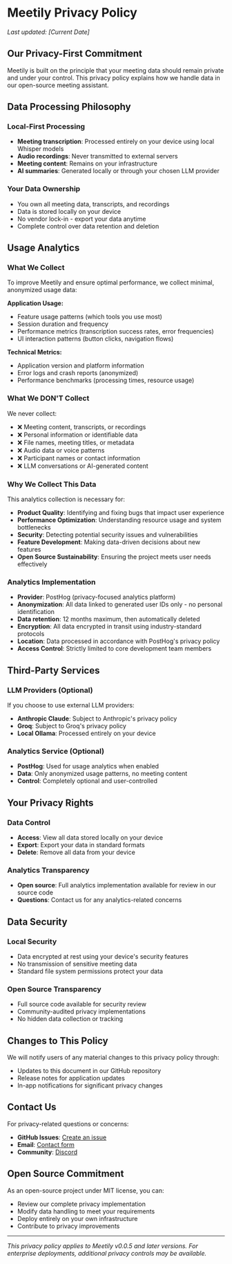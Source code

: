 # Meetily Privacy Policy

*Last updated: [Current Date]*

## Our Privacy-First Commitment

Meetily is built on the principle that your meeting data should remain private and under your control. This privacy policy explains how we handle data in our open-source meeting assistant.

## Data Processing Philosophy

### Local-First Processing
- **Meeting transcription**: Processed entirely on your device using local Whisper models
- **Audio recordings**: Never transmitted to external servers
- **Meeting content**: Remains on your infrastructure
- **AI summaries**: Generated locally or through your chosen LLM provider

### Your Data Ownership
- You own all meeting data, transcripts, and recordings
- Data is stored locally on your device
- No vendor lock-in - export your data anytime
- Complete control over data retention and deletion

## Usage Analytics

### What We Collect
To improve Meetily and ensure optimal performance, we collect minimal, anonymized usage data:

**Application Usage:**
- Feature usage patterns (which tools you use most)
- Session duration and frequency
- Performance metrics (transcription success rates, error frequencies)
- UI interaction patterns (button clicks, navigation flows)

**Technical Metrics:**
- Application version and platform information
- Error logs and crash reports (anonymized)
- Performance benchmarks (processing times, resource usage)

### What We DON'T Collect
We never collect:
- ❌ Meeting content, transcripts, or recordings
- ❌ Personal information or identifiable data
- ❌ File names, meeting titles, or metadata
- ❌ Audio data or voice patterns
- ❌ Participant names or contact information
- ❌ LLM conversations or AI-generated content

### Why We Collect This Data
This analytics collection is necessary for:
- **Product Quality**: Identifying and fixing bugs that impact user experience
- **Performance Optimization**: Understanding resource usage and system bottlenecks
- **Security**: Detecting potential security issues and vulnerabilities
- **Feature Development**: Making data-driven decisions about new features
- **Open Source Sustainability**: Ensuring the project meets user needs effectively

### Analytics Implementation
- **Provider**: PostHog (privacy-focused analytics platform)
- **Anonymization**: All data linked to generated user IDs only - no personal identification
- **Data retention**: 12 months maximum, then automatically deleted
- **Encryption**: All data encrypted in transit using industry-standard protocols
- **Location**: Data processed in accordance with PostHog's privacy policy
- **Access Control**: Strictly limited to core development team members

## Third-Party Services

### LLM Providers (Optional)
If you choose to use external LLM providers:
- **Anthropic Claude**: Subject to Anthropic's privacy policy
- **Groq**: Subject to Groq's privacy policy
- **Local Ollama**: Processed entirely on your device

### Analytics Service (Optional)
- **PostHog**: Used for usage analytics when enabled
- **Data**: Only anonymized usage patterns, no meeting content
- **Control**: Completely optional and user-controlled

## Your Privacy Rights

### Data Control
- **Access**: View all data stored locally on your device
- **Export**: Export your data in standard formats
- **Delete**: Remove all data from your device


### Analytics Transparency
- **Open source**: Full analytics implementation available for review in our source code
- **Questions**: Contact us for any analytics-related concerns

## Data Security

### Local Security
- Data encrypted at rest using your device's security features
- No transmission of sensitive meeting data
- Standard file system permissions protect your data

### Open Source Transparency
- Full source code available for security review
- Community-audited privacy implementations
- No hidden data collection or tracking

## Changes to This Policy

We will notify users of any material changes to this privacy policy through:
- Updates to this document in our GitHub repository
- Release notes for application updates
- In-app notifications for significant privacy changes

## Contact Us

For privacy-related questions or concerns:
- **GitHub Issues**: [Create an issue](https://github.com/Zackriya-Solutions/meeting-minutes/issues)
- **Email**: [Contact form](https://www.zackriya.com/service-interest-form/)
- **Community**: [Discord](https://discord.gg/crRymMQBFH)

## Open Source Commitment

As an open-source project under MIT license, you can:
- Review our complete privacy implementation
- Modify data handling to meet your requirements
- Deploy entirely on your own infrastructure
- Contribute to privacy improvements

---

*This privacy policy applies to Meetily v0.0.5 and later versions. For enterprise deployments, additional privacy controls may be available.*